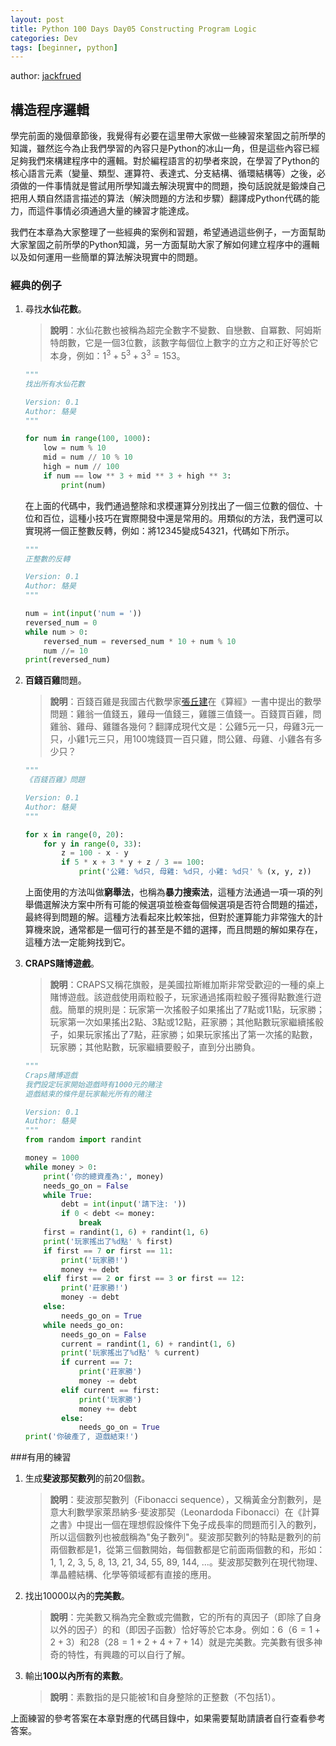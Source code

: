 ```yaml
---
layout: post
title: Python 100 Days Day05 Constructing Program Logic  
categories: Dev
tags: [beginner, python]
---
```


author: [jackfrued](https://github.com/jackfrued/Python-100-Days)

## 構造程序邏輯

學完前面的幾個章節後，我覺得有必要在這里帶大家做一些練習來鞏固之前所學的知識，雖然迄今為止我們學習的內容只是Python的冰山一角，但是這些內容已經足夠我們來構建程序中的邏輯。對於編程語言的初學者來說，在學習了Python的核心語言元素（變量、類型、運算符、表達式、分支結構、循環結構等）之後，必須做的一件事情就是嘗試用所學知識去解決現實中的問題，換句話說就是鍛煉自己把用人類自然語言描述的算法（解決問題的方法和步驟）翻譯成Python代碼的能力，而這件事情必須通過大量的練習才能達成。

我們在本章為大家整理了一些經典的案例和習題，希望通過這些例子，一方面幫助大家鞏固之前所學的Python知識，另一方面幫助大家了解如何建立程序中的邏輯以及如何運用一些簡單的算法解決現實中的問題。

<!-- more -->

### 經典的例子

1. 尋找**水仙花數**。

   > **說明**：水仙花數也被稱為超完全數字不變數、自戀數、自冪數、阿姆斯特朗數，它是一個3位數，該數字每個位上數字的立方之和正好等於它本身，例如：$1^3 + 5^3+ 3^3=153$。

   ```python
   """
   找出所有水仙花數
   
   Version: 0.1
   Author: 駱昊
   """
   
   for num in range(100, 1000):
       low = num % 10
       mid = num // 10 % 10
       high = num // 100
       if num == low ** 3 + mid ** 3 + high ** 3:
           print(num)
   ```

   在上面的代碼中，我們通過整除和求模運算分別找出了一個三位數的個位、十位和百位，這種小技巧在實際開發中還是常用的。用類似的方法，我們還可以實現將一個正整數反轉，例如：將12345變成54321，代碼如下所示。

   ```python
   """
   正整數的反轉
   
   Version: 0.1
   Author: 駱昊
   """
   
   num = int(input('num = '))
   reversed_num = 0
   while num > 0:
       reversed_num = reversed_num * 10 + num % 10
       num //= 10
   print(reversed_num)
   ```

2. **百錢百雞**問題。

   > **說明**：百錢百雞是我國古代數學家[張丘建](https://baike.baidu.com/item/%E5%BC%A0%E4%B8%98%E5%BB%BA/10246238)在《算經》一書中提出的數學問題：雞翁一值錢五，雞母一值錢三，雞雛三值錢一。百錢買百雞，問雞翁、雞母、雞雛各幾何？翻譯成現代文是：公雞5元一只，母雞3元一只，小雞1元三只，用100塊錢買一百只雞，問公雞、母雞、小雞各有多少只？

   ```python
   """
   《百錢百雞》問題
   
   Version: 0.1
   Author: 駱昊
   """
   
   for x in range(0, 20):
       for y in range(0, 33):
           z = 100 - x - y
           if 5 * x + 3 * y + z / 3 == 100:
               print('公雞: %d只, 母雞: %d只, 小雞: %d只' % (x, y, z))
   ```

   上面使用的方法叫做**窮舉法**，也稱為**暴力搜索法**，這種方法通過一項一項的列舉備選解決方案中所有可能的候選項並檢查每個候選項是否符合問題的描述，最終得到問題的解。這種方法看起來比較笨拙，但對於運算能力非常強大的計算機來說，通常都是一個可行的甚至是不錯的選擇，而且問題的解如果存在，這種方法一定能夠找到它。

3. **CRAPS賭博遊戲**。

   > **說明**：CRAPS又稱花旗骰，是美國拉斯維加斯非常受歡迎的一種的桌上賭博遊戲。該遊戲使用兩粒骰子，玩家通過搖兩粒骰子獲得點數進行遊戲。簡單的規則是：玩家第一次搖骰子如果搖出了7點或11點，玩家勝；玩家第一次如果搖出2點、3點或12點，莊家勝；其他點數玩家繼續搖骰子，如果玩家搖出了7點，莊家勝；如果玩家搖出了第一次搖的點數，玩家勝；其他點數，玩家繼續要骰子，直到分出勝負。

   ```python
   """
   Craps賭博遊戲
   我們設定玩家開始遊戲時有1000元的賭注
   遊戲結束的條件是玩家輸光所有的賭注
   
   Version: 0.1
   Author: 駱昊
   """
   from random import randint
   
   money = 1000
   while money > 0:
       print('你的總資產為:', money)
       needs_go_on = False
       while True:
           debt = int(input('請下注: '))
           if 0 < debt <= money:
               break
       first = randint(1, 6) + randint(1, 6)
       print('玩家搖出了%d點' % first)
       if first == 7 or first == 11:
           print('玩家勝!')
           money += debt
       elif first == 2 or first == 3 or first == 12:
           print('莊家勝!')
           money -= debt
       else:
           needs_go_on = True
       while needs_go_on:
           needs_go_on = False
           current = randint(1, 6) + randint(1, 6)
           print('玩家搖出了%d點' % current)
           if current == 7:
               print('莊家勝')
               money -= debt
           elif current == first:
               print('玩家勝')
               money += debt
           else:
               needs_go_on = True
   print('你破產了, 遊戲結束!')
   ```

###有用的練習 

1. 生成**斐波那契數列**的前20個數。

   > **說明**：斐波那契數列（Fibonacci sequence），又稱黃金分割數列，是意大利數學家萊昂納多·斐波那契（Leonardoda Fibonacci）在《計算之書》中提出一個在理想假設條件下兔子成長率的問題而引入的數列，所以這個數列也被戲稱為&quot;兔子數列&quot;。斐波那契數列的特點是數列的前兩個數都是1，從第三個數開始，每個數都是它前面兩個數的和，形如：1, 1, 2, 3, 5, 8, 13, 21, 34, 55, 89, 144, ...。斐波那契數列在現代物理、準晶體結構、化學等領域都有直接的應用。

2. 找出10000以內的**完美數**。

   > **說明**：完美數又稱為完全數或完備數，它的所有的真因子（即除了自身以外的因子）的和（即因子函數）恰好等於它本身。例如：6（$6=1+2+3$）和28（$28=1+2+4+7+14$）就是完美數。完美數有很多神奇的特性，有興趣的可以自行了解。

3. 輸出**100以內所有的素數**。

   > **說明**：素數指的是只能被1和自身整除的正整數（不包括1）。

上面練習的參考答案在本章對應的代碼目錄中，如果需要幫助請讀者自行查看參考答案。